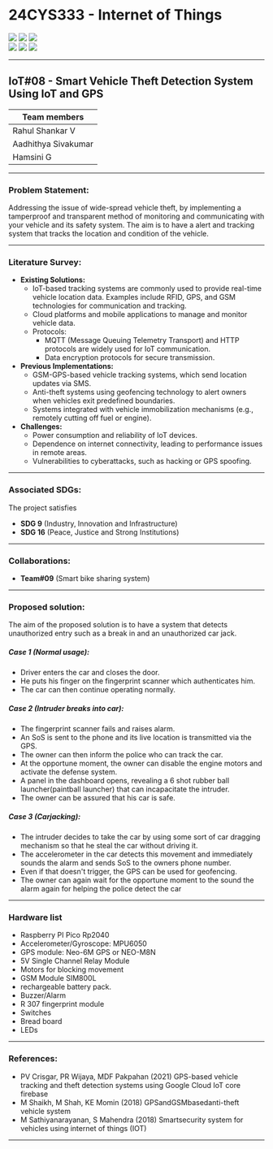 # 24CYS333 - Internet of Things
![](https://img.shields.io/badge/Batch-22CYS-lightgreen) ![](https://img.shields.io/badge/UG-blue) ![](https://img.shields.io/badge/Subject-IoT-blue)
<br/>
![](https://img.shields.io/badge/Lecture-2-orange) ![](https://img.shields.io/badge/Practical-3-orange) ![](https://img.shields.io/badge/Credits-3-orange) <br/>

---

## IoT#08 - Smart Vehicle Theft Detection System Using IoT and GPS

| Team members        |
| ------------------- |
| Rahul Shankar V     |
| Aadhithya Sivakumar |
| Hamsini G |

---
### Problem Statement: 
Addressing the issue of wide-spread vehicle theft, by implementing a tamperproof and transparent method of monitoring and communicating with your vehicle and its safety system. The aim is to have a alert and tracking system that tracks the location and condition of the vehicle.

---
### Literature Survey:
- **Existing Solutions:** 
    - IoT-based tracking systems are commonly used to provide real-time vehicle location data. Examples include RFID, GPS, and GSM technologies for communication and tracking. 
    - Cloud platforms and mobile applications to manage and monitor vehicle data. 
    - Protocols: 
	    - MQTT (Message Queuing Telemetry Transport) and HTTP protocols are widely used for IoT communication. 
	    - Data encryption protocols for secure transmission. 
- **Previous Implementations:** 
	- GSM-GPS-based vehicle tracking systems, which send location updates via SMS. 
	- Anti-theft systems using geofencing technology to alert owners when vehicles exit predefined boundaries. 
	- Systems integrated with vehicle immobilization mechanisms (e.g., remotely cutting off fuel or engine). 
- **Challenges:** 
	- Power consumption and reliability of IoT devices. 
	- Dependence on internet connectivity, leading to performance issues in remote areas. 
	- Vulnerabilities to cyberattacks, such as hacking or GPS spoofing.

---
### Associated SDGs: 
The project satisfies 
- **SDG 9** (Industry, Innovation and Infrastructure) 
- **SDG 16** (Peace, Justice and Strong Institutions)

---

### Collaborations:
- **Team#09** (Smart bike sharing system)

---

### Proposed solution:
The aim of the proposed solution is to have a system that detects unauthorized entry such as a break in and an unauthorized car jack.

##### Case 1 (Normal usage):
* Driver enters the car and closes the door.
* He puts his finger on the fingerprint scanner which authenticates him.
* The car can then continue operating normally.
##### Case 2 (Intruder breaks into car):
* The fingerprint scanner fails and raises alarm.
* An SoS is sent to the phone and its live location is transmitted via the GPS.
* The owner can then inform the police who can track the car.
* At the opportune moment, the owner can disable the engine motors and activate the defense system.
* A panel in the dashboard opens, revealing a 6 shot rubber ball launcher(paintball launcher) that can incapacitate the intruder.
* The owner can be assured that his car is safe.
##### Case 3 (Carjacking):
* The intruder decides to take the car by using some sort of car dragging mechanism so that he steal the car without driving it.
* The accelerometer in the car detects this movement and immediately sounds the alarm and sends SoS to the owners phone number.
* Even if that doesn't trigger, the GPS can be used for geofencing.
* The owner can again wait for the opportune moment to the sound the alarm again for helping the police detect the car

---
### Hardware list
- Raspberry PI Pico Rp2040
- Accelerometer/Gyroscope: MPU6050
- GPS module: Neo-6M GPS or NEO-M8N
- 5V Single Channel Relay Module
- Motors for blocking movement
- GSM Module SIM800L
- rechargeable battery pack.
- Buzzer/Alarm
- R 307 fingerprint module
- Switches
- Bread board
- LEDs
---
### References:
- PV Crisgar, PR Wijaya, MDF Pakpahan (2021) GPS-based vehicle tracking and theft detection systems using Google Cloud IoT core firebase 
- M Shaikh, M Shah, KE Momin (2018) GPSandGSMbasedanti-theft vehicle system 
- M Sathiyanarayanan, S Mahendra (2018) Smartsecurity system for vehicles using internet of things (IOT) 

---

